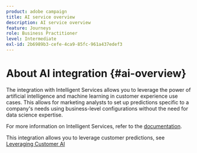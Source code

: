 ```yaml
---
product: adobe campaign
title: AI service overview
description: AI service overview
feature: Journeys
role: Business Practitioner
level: Intermediate
exl-id: 2b6989b3-cefe-4ca9-85fc-961a437edef3
---
```

# About AI integration {#ai-overview}

The integration with Intelligent Services allows you to leverage the power of artificial intelligence and machine learning in customer experience use cases. This allows for marketing analysts to set up predictions specific to a company's needs using business-level configurations without the need for data science expertise.

For more information on Intelligent Services, refer to the [documentation](https://docs.adobe.com/content/help/en/experience-platform/intelligent-services/home.html).  

This integration allows you to leverage customer predictions, see [Leveraging Customer AI](../ai-services/leveraging-customer-ai.md)

<!--* fatigue scores, see [Leveraging Journey AI](../ai-services/leveraging-fatigue-scores.md)-->
